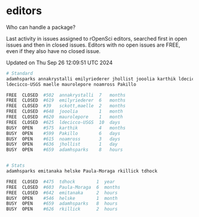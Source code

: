 # editors

Who can handle a package?

Last activity in issues assigned to rOpenSci editors, searched first in open
issues and then in closed issues. Editors with no open issues are FREE, even if
they also have no closed issue.


Updated on Thu Sep 26 12:09:51 UTC 2024

```bash
# Standard
adamhsparks annakrystalli emilyriederer jhollist jooolia karthik ldecicco
ldecicco-USGS maelle maurolepore noamross Pakillo

FREE  CLOSED  #502  annakrystalli  7   months
FREE  CLOSED  #619  emilyriederer  6   months
FREE  CLOSED  #39   sckott,maelle  2   months
FREE  CLOSED  #648  jooolia        1   month
FREE  CLOSED  #620  maurolepore    1   month
FREE  CLOSED  #625  ldecicco-USGS  10  days
BUSY  OPEN    #575  karthik        4   months
BUSY  OPEN    #599  Pakillo        6   days
BUSY  OPEN    #615  noamross       3   days
BUSY  OPEN    #636  jhollist       1   day
BUSY  OPEN    #659  adamhsparks    8   hours


# Stats
adamhsparks emitanaka helske Paula-Moraga rkillick tdhock

FREE  CLOSED  #475  tdhock        1  year
FREE  CLOSED  #603  Paula-Moraga  6  months
FREE  CLOSED  #642  emitanaka     2  hours
BUSY  OPEN    #546  helske        1  month
BUSY  OPEN    #659  adamhsparks   8  hours
BUSY  OPEN    #626  rkillick      2  hours
```
